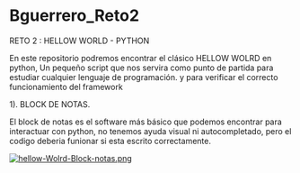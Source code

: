 # Bguerrero_Reto2
RETO 2 : HELLOW WORLD - PYTHON

En este repositorio podremos encontrar el clásico HELLOW WOLRD en python, Un pequeño script que nos servira como punto de partida para estudiar cualquier lenguaje de programación. y para verificar el correcto funcionamiento del framework

1). BLOCK DE NOTAS.

El block de notas es el software más básico que podemos encontrar para interactuar con python, no tenemos ayuda visual ni autocompletado, pero el codigo deberia funionar si esta escrito correctamente.

 [![hellow-Wolrd-Block-notas.png](https://i.postimg.cc/66zc38VR/hellow-Wolrd-Block-notas.png)](https://postimg.cc/K4kBpvHv)

